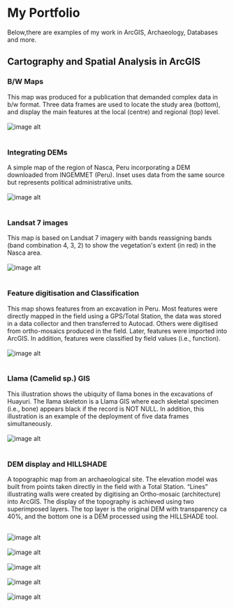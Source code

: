 # My Portfolio

Below,there are examples of my work in ArcGIS, Archaeology, Databases and more.

## Cartography and Spatial Analysis in ArcGIS
### B/W Maps 
This map was produced for a publication that demanded complex data in b/w format. Three data frames are used to locate the study area (bottom), and display the main features at the local (centre) and regional (top) level.
<br> </br>
![image alt](images/Caravans_Fig1_w_arrow_mod2.jpg?raw=true)
<br> </br>

### Integrating DEMs
A simple map of the region of Nasca, Peru incorporating a DEM downloaded from INGEMMET (Peru). Inset uses data from the same source but represents political administrative units.
<br> </br>
![image alt](images/Ch2_TheDrainage_characteristics_mod.jpg?raw=true)
<br> </br>

### Landsat 7 images
This map is based on Landsat 7 imagery with bands reassigning bands (band combination 4, 3, 2) to show the vegetation's extent (in red) in the Nasca area.
<br> </br>
![image alt](images/Landsat8_2017_April_Nasca_location_mod.jpg?raw=true)
<br> </br>

### Feature digitisation and Classification
This map shows features from an excavation in Peru. Most features were directly mapped in the field using a GPS/Total Station, the data was stored in a data collector and then transferred to Autocad. Others were digitised from ortho-mosaics produced in the field. Later, features were imported into ArcGIS. In addition, features were classified by field values (i.e., function).
<br> </br>
![image alt](images/Ch4_Cluster4_Middle_Map12_mod.jpg?raw=true)
<br> </br>

### Llama (Camelid sp.) GIS
This illustration shows the ubiquity of llama bones in the excavations of Huayuri. The llama skeleton is a Llama GIS where each skeletal specimen (i.e., bone) appears black if the record is NOT NULL. In addition, this illustration is an example of the deployment of five data frames simultaneously.
<br> </br>
![image alt](images/LlamaGis_by_HH_mod.jpg?raw=true)
<br> </br>

### DEM display and HILLSHADE
A topographic map from an archaeological site. The elevation model was built from points taken directly in the field with a Total Station. “Lines” illustrating walls were created by digitising an Ortho-mosaic (architecture) into ArcGIS. The display of the topography is achieved using two superimposed layers. The top layer is the original DEM with transparency ca 40%, and the bottom one is a DEM processed using the HILLSHADE tool. 
<br> </br>

![image alt](images/HUAY_ARCH_SURFACE_for_neighb11_mod.jpg?raw=true)
<br> </br>
![image alt](images/Ch2_TheDrainage_characteristics_mod.jpg?raw=true)<br> </br>
![image alt](images/Ch2_TheDrainage_characteristics_mod.jpg?raw=true)<br> </br>
![image alt](images/Ch2_TheDrainage_characteristics_mod.jpg?raw=true)<br> </br>
![image alt](images/Ch2_TheDrainage_characteristics_mod.jpg?raw=true)
